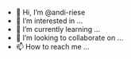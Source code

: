 - 👋 Hi, I’m @andi-riese
- 👀 I’m interested in ...
- 🌱 I’m currently learning ...
- 💞️ I’m looking to collaborate on ...
- 📫 How to reach me ...

<!---
andi-riese/andi-riese is a ✨ special ✨ repository because its `README.md` (this file) appears on your GitHub profile.
You can click the Preview link to take a look at your changes.
--->
